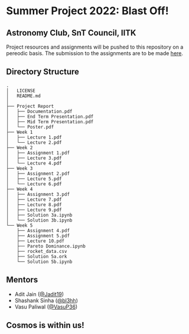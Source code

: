 # Summer Project 2022: Blast Off!
## Astronomy Club, SnT Council, IITK

Project resources and assignments will be pushed to this repository on a pereodic basis. The submission to the assignments are to be made <a href="https://github.com/Jadit19/Blast-Off">here</a>.

## Directory Structure
```
.
│   LICENSE
│   README.md
│
├── Project Report
│   ├── Documentation.pdf
│   ├── End Term Presentation.pdf
│   ├── Mid Term Presentation.pdf
│   └── Poster.pdf
├── Week 1
│   ├── Lecture 1.pdf
│   └── Lecture 2.pdf
├── Week 2
│   ├── Assignment 1.pdf
│   ├── Lecture 3.pdf
│   └── Lecture 4.pdf
├── Week 3
│   ├── Assignment 2.pdf
│   ├── Lecture 5.pdf
│   └── Lecture 6.pdf
├── Week 4
│   ├── Assignment 3.pdf
│   ├── Lecture 7.pdf
│   ├── Lecture 8.pdf
│   ├── Lecture 9.pdf
│   ├── Solution 3a.ipynb
│   └── Solution 3b.ipynb
└── Week 5
    ├── Assignment 4.pdf
    ├── Assignment 5.pdf
    ├── Lecture 10.pdf
    ├── Pareto Dominance.ipynb
    ├── rocket_data.csv
    ├── Solution 5a.ork
    └── Solution 5b.ipynb
```

## Mentors
- Adit Jain (<a href="https://github.com/Jadit19">@Jadit19</a>)
- Shashank Sinha (<a href="https://github.com/bl3hh">@bl3hh</a>)
- Vasu Paliwal (<a href="https://github.com/VasuP36">@VasuP36</a>)

## Cosmos is within us!